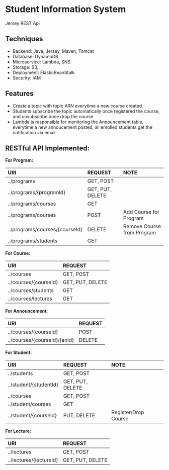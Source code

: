 # Student Information System
Jersey REST Api

## Techniques
* Backend: Java, Jersey, Maven, Tomcat
* Database: DynamoDB
* Microservice: Lambda, SNS
* Storage: S3, 
* Deployment: ElasticBeanStalk
* Security: IAM

## Features
* Create a topic with topic ARN everytime a new course created.
* Students subscribe the topic automatically once registered the course, and unsubscribe once drop the course.
* Lambda is responsible for monitoring the Announcement table, everytime a new annoucement posted, all enrolled students get the notification via email.

## RESTful API Implemented:
**For Program:**

| URI         | REQUEST | NOTE |
| :---        | :----   | :----   |
| ../programs | GET, POST | 
| ../programs/{programId} | GET, PUT, DELETE | 
| ../programs/courses | GET | 
| ../programs/courses | POST | Add Course for Program|
| ../programs/courses/{courseId} | DELETE | Remove Course from Program|
| ../programs/students | GET |

**For Course:**

| URI         | REQUEST | 
| :---        | :----   |
| ../courses | GET, POST | 
| ../courses/{courseId} | GET, PUT, DELETE | 
| ../courses/students | GET |
| ../courses/lectures | GET |

**For Announcement:**

| URI         | REQUEST | 
| :---        | :----   |
| ../courses/{courseId} | POST  | 
| ../courses/{courseId}/{anId} | DELETE | 


**For Student:**

| URI         | REQUEST | NOTE |
| :---        | :----   | :----    |
| ../students | GET, POST | 
| ../student/{studentId} | GET, PUT, DELETE | 
| ../courses | GET, POST |  
| ../student/courses | GET |
| ../student/{courseId} | PUT, DELETE | Register/Drop Course |

**For Lecture:**

| URI         | REQUEST | 
| :---        | :----   |
| ../lectures | GET, POST | 
| ../lectures/{lectureId} | GET, PUT, DELETE | 
